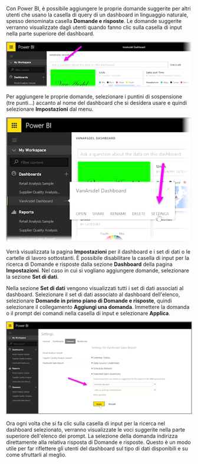 Con Power BI, è possibile aggiungere le proprie domande suggerite per altri utenti che usano la casella di query di un dashboard in linguaggio naturale, spesso denominata casella **Domande e risposte**. Le domande suggerite verranno visualizzate dagli utenti quando fanno clic sulla casella di input nella parte superiore del dashboard.

![](media/4-3a-suggested-questions/4-3a_1.png)

Per aggiungere le proprie domande, selezionare i puntini di sospensione (tre punti...) accanto al nome del dashboard che si desidera usare e quindi selezionare **Impostazioni** dal menu.

![](media/4-3a-suggested-questions/4-3a_2.png)

 Verrà visualizzata la pagina **Impostazioni** per il dashboard e i set di dati o le cartelle di lavoro sottostanti. È possibile disabilitare la casella di input per la ricerca di Domande e risposte dalla sezione **Dashboard** della pagina **Impostazioni**. Nel caso in cui si vogliano aggiungere domande, selezionare la sezione **Set di dati**.

Nella sezione **Set di dati** vengono visualizzati tutti i set di dati associati al dashboard. Selezionare il set di dati associato al dashboard dell'elenco, selezionare **Domande in primo piano di Domande e risposte**, quindi selezionare il collegamento **Aggiungi una domanda**. Immettere la domanda o il prompt dei comandi nella casella di input e selezionare **Applica**.

![](media/4-3a-suggested-questions/4-3a_3.png)

Ora ogni volta che si fa clic sulla casella di input per la ricerca nel dashboard selezionato, verranno visualizzate le voci suggerite nella parte superiore dell'elenco dei prompt. La selezione della domanda indirizza direttamente alla relativa risposta di Domande e risposte. Questo è un modo utile per far riflettere gli utenti del dashboard sul tipo di dati disponibili e su come sfruttarli al meglio.

